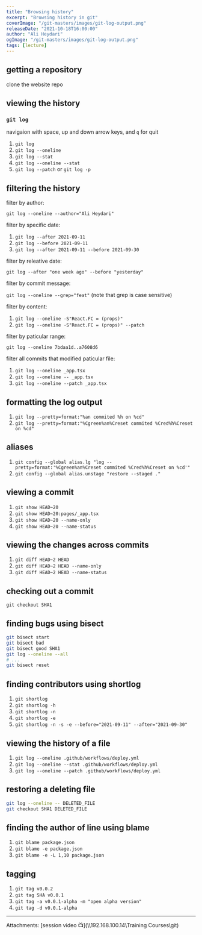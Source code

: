 ```yaml
---
title: "Browsing history"
excerpt: "Browsing history in git"
coverImage: "/git-masters/images/git-log-output.png"
releaseDate: "2021-10-18T16:00:00"
author: "Ali Heydari"
ogImage: "/git-masters/images/git-log-output.png"
tags: [lecture]
---
```


## getting a repository

clone the website repo

## viewing the history

### `git log`

navigaion with space, up and down arrow keys, and `q` for quit

1. `git log`
2. `git log --oneline`
3. `git log --stat`
4. `git log --oneline --stat`
5. `git log --patch` or `git log -p`

## filtering the history

filter by author:

`git log --oneline --author="Ali Heydari"`

filter by specific date:

1. `git log --after 2021-09-11`
2. `git log --before 2021-09-11`
3. `git log --after 2021-09-11 --before 2021-09-30`

filter by releative date:

`git log --after "one week ago" --before "yesterday"`

filter by commit message:

`git log --oneline --grep="feat"` (note that grep is case sensitive)

filter by content:

1. `git log --oneline -S"React.FC = (props)"`
2. `git log --oneline -S"React.FC = (props)" --patch`

filter by paticular range:

`git log --oneline 7bdaa1d..a7608d6`

filter all commits that modified paticular file:

1. `git log --oneline _app.tsx`
2. `git log --oneline -- _app.tsx`
3. `git log --oneline --patch _app.tsx`

## formatting the log output

1. `git log --pretty=format:"%an commited %h on %cd"`
2. `git log --pretty=format:"%Cgreen%an%Creset commited %Cred%h%Creset on %cd"`

## aliases

1. `git config --global alias.lg "log --pretty=format:'%Cgreen%an%Creset commited %Cred%h%Creset on %cd'"`
2. `git config --global alias.unstage "restore --staged ."`

## viewing a commit

1. `git show HEAD~20`
2. `git show HEAD~20:pages/_app.tsx`
3. `git show HEAD~20 --name-only`
4. `git show HEAD~20 --name-status`

## viewing the changes across commits

1. `git diff HEAD~2 HEAD`
2. `git diff HEAD~2 HEAD --name-only`
3. `git diff HEAD~2 HEAD --name-status`

## checking out a commit

`git checkout SHA1`

## finding bugs using bisect

```bash
git bisect start
git bisect bad
git bisect good SHA1
git log --oneline --all
# ...
git bisect reset
```

## finding contributors using shortlog

1. `git shortlog`
2. `git shortlog -h`
3. `git shortlog -n`
4. `git shortlog -e`
5. `git shortlog -n -s -e --before="2021-09-11" --after="2021-09-30"`

## viewing the history of a file

1. `git log --oneline .github/workflows/deploy.yml`
2. `git log --oneline --stat .github/workflows/deploy.yml`
3. `git log --oneline --patch .github/workflows/deploy.yml`

## restoring a deleting file

```bash
git log --oneline -- DELETED_FILE
git checkout SHA1 DELETED_FILE
```

## finding the author of line using blame

1. `git blame package.json`
2. `git blame -e package.json`
3. `git blame -e -L 1,10 package.json`

## tagging

1. `git tag v0.0.2`
2. `git tag SHA v0.0.1`
3. `git tag -a v0.0.1-alpha -m "open alpha version"`
4. `git tag -d v0.0.1-alpha`

---

Attachments:
[session video 📺](\\\\192.168.100.14\Training Courses\git)
